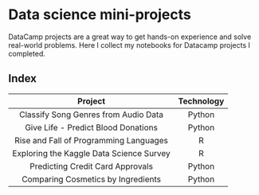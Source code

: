 # Data science mini-projects

DataCamp projects are a great way to get hands-on experience and solve real-world problems. Here I collect my notebooks for Datacamp projects I completed.

## Index

|                Project                 | Technology |
| :------------------------------------: | :--------: |
|  Classify Song Genres from Audio Data  |   Python   |
|  Give Life - Predict Blood Donations   |   Python   |
| Rise and Fall of Programming Languages |     R      |
| Exploring the Kaggle Data Science Survey |     R      |
| Predicting Credit Card Approvals	 |     Python     |
| Comparing Cosmetics by Ingredients		 |     Python     |

